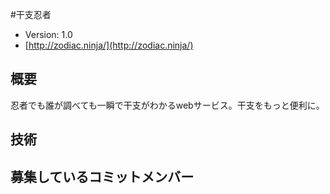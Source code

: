 #干支忍者

* Version: 1.0
* [http://zodiac.ninja/](http://zodiac.ninja/)

## 概要

忍者でも誰が調べても一瞬で干支がわかるwebサービス。干支をもっと便利に。

## 技術

## 募集しているコミットメンバー

